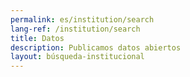 ```yaml
---
permalink: es/institution/search
lang-ref: /institution/search
title: Datos
description: Publicamos datos abiertos
layout: búsqueda-institucional
---
```


